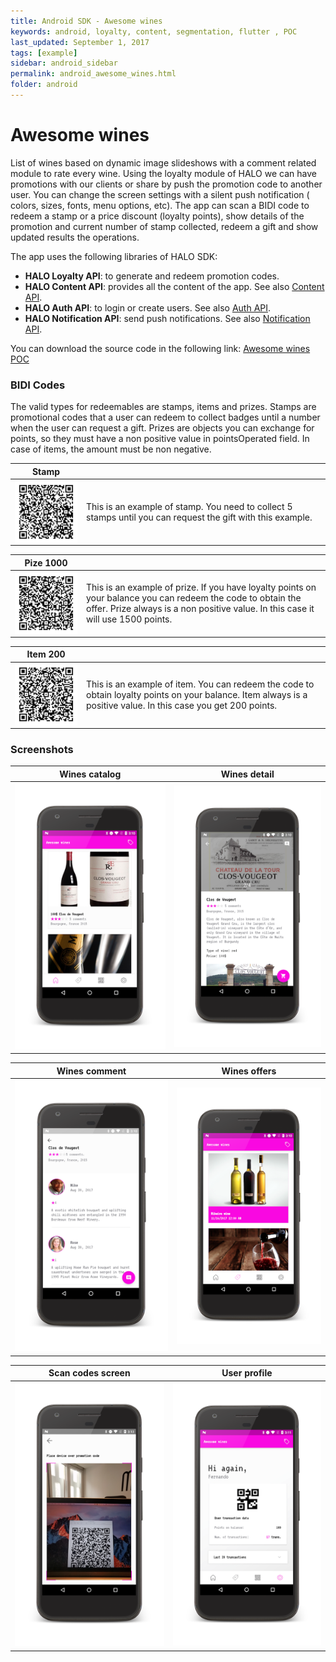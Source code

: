 ```yaml
---
title: Android SDK - Awesome wines 
keywords: android, loyalty, content, segmentation, flutter , POC
last_updated: September 1, 2017
tags: [example]
sidebar: android_sidebar
permalink: android_awesome_wines.html
folder: android
---
```


# Awesome wines

List of wines based on dynamic image slideshows with a comment related module to rate every wine. Using the loyalty module of HALO we can have promotions with our clients or share by push the promotion code to another user. You can change the screen settings with a silent push notification ( colors, sizes, fonts, menu options, etc). The app can scan a BIDI code to redeem a stamp or a price discount (loyalty points), show details of the promotion and current number of stamp collected, redeem a gift and show updated results the operations.

The app uses the following libraries of HALO SDK:

- **HALO Loyalty API**: to generate and redeem promotion codes.
- **HALO Content API**: provides all the content of the app. See also [Content API](./android_content_overview.html).
- **HALO Auth API**: to login or create users. See also [Auth API](./android_auth_overview.html).
- **HALO Notification API**: send push notifications. See also [Notification API](./android_notifications_overview).

You can download the source code in the following link: [Awesome wines POC](https://bitbucket.org/fernandosouto/halo-awesome-wines-flutter)

### BIDI Codes

The valid types for redeemables are stamps, items and prizes. Stamps are promotional codes that a user can redeem to collect badges until a number when the user can request a gift. Prizes are objects you can exchange for points, so they must have a non positive value in pointsOperated field. In case of items, the amount must be non negative.

<style type="text/css">
img[alt="Stamp code"] { 
  max-width:  100px; 
  display: block;
}
img[alt="Prize 1000"] { 
  max-width:  100px; 
  display: block;
}
img[alt="Item 200"] { 
  max-width:  100px; 
  display: block;
}
</style>

| Stamp | |
|-----------------|---------|
| ![Stamp code](./images/FREE_COFFEE.png) | This is an example of stamp. You need to collect 5 stamps until you can request the gift with this example.|

| Pize 1000 | |
|-----------------|---------|
| ![Prize 1000](./images/WINE_1_1000.png) | This is an example of prize. If you have loyalty points on your balance you can redeem the code to obtain the offer. Prize always is a non positive value. In this case it will use 1500 points. |

| Item 200 | |
|-----------------|---------|
| ![Item 200](./images/WINE_1-200.png) | This is an example of item. You can redeem the code to obtain loyalty points on your balance. Item always is a positive value. In this case you get 200 points. |


### Screenshots

| Wines catalog | Wines detail |
|-----------------|---------|
| ![Wines catalog](./images/wines.png) | ![Wines detail](./images/winedetail.png)|


| Wines comment |  Wines offers |
|------------------|---------------------|
| ![Wine comment](./images/comments.png)| ![Wines offers](./images/offers.png)|

| Scan codes screen | User profile |
|------------------|---------------------|
| ![Scan code screen](./images/scanwines.png)| ![Transaction result screen](./images/profile.png)|
